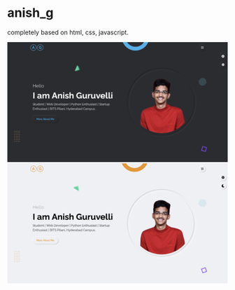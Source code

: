 # anish_g
completely based on html, css, javascript.

<img src="dark_mode.jpg" alt="website in dark-mode">
<img src="light_mode.jpg" alt="website in light-mode">

